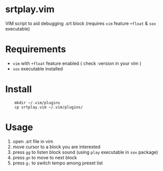 # srtplay.vim
VIM script to aid debugging .srt block (requires `vim` feature `+float` &amp; `sox` executable)

# Requirements

- `vim` with `+float` feature enabled ( check :version in your vim )
- `sox` executable installed

# Install

```
    mkdir ~/.vim/plugins
    cp srtplay.vim ~/.vim/plugins/
```

# Usage

1. open .srt file in vim
1. move cursor to a block you are interested
1. press `gg` to listen block sound (using `play` executable in `sox` package)
1. press `gn` to move to next block
1. press `g;` to switch tempo among preset list
